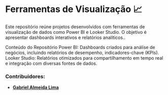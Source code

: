 # Ferramentas de Visualização 📈
Este repositório reúne projetos desenvolvidos com ferramentas de visualização de dados como Power BI e Looker Studio. O objetivo é apresentar dashboards interativos e relatórios analíticos..

Conteúdo do Repositório
Power BI: Dashboards criados para análise de negócios, incluindo relatórios de desempenho, indicadores-chave (KPIs).
Looker Studio: Relatórios otimizados para compartilhamento em tempo real e integração com diversas fontes de dados.

### Contribuidores:
- **[Gabriel Almeida Lima](https://github.com/gabrielxal)**
